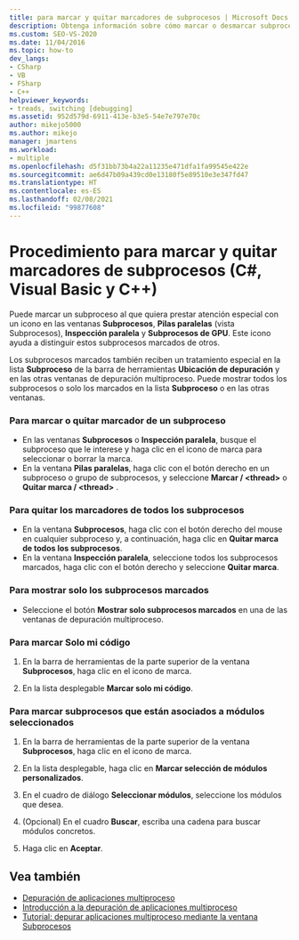 ```yaml
---
title: para marcar y quitar marcadores de subprocesos | Microsoft Docs
description: Obtenga información sobre cómo marcar o desmarcar subprocesos en Visual Studio. Marque o desmarque un subproceso, varios o todos. Marque solo su código o el que esté asociado a un módulo.
ms.custom: SEO-VS-2020
ms.date: 11/04/2016
ms.topic: how-to
dev_langs:
- CSharp
- VB
- FSharp
- C++
helpviewer_keywords:
- treads, switching [debugging]
ms.assetid: 952d579d-6911-413e-b3e5-54e7e797e70c
author: mikejo5000
ms.author: mikejo
manager: jmartens
ms.workload:
- multiple
ms.openlocfilehash: d5f31bb73b4a22a11235e471dfa1fa99545e422e
ms.sourcegitcommit: ae6d47b09a439cd0e13180f5e89510e3e347fd47
ms.translationtype: HT
ms.contentlocale: es-ES
ms.lasthandoff: 02/08/2021
ms.locfileid: "99877608"
---
```

# <a name="how-to-flag-and-unflag-threads-c-visual-basic-c"></a>Procedimiento para marcar y quitar marcadores de subprocesos (C#, Visual Basic y C++)

Puede marcar un subproceso al que quiera prestar atención especial con un icono en las ventanas **Subprocesos**, **Pilas paralelas** (vista Subprocesos), **Inspección paralela** y **Subprocesos de GPU**. Este icono ayuda a distinguir estos subprocesos marcados de otros.

Los subprocesos marcados también reciben un tratamiento especial en la lista **Subproceso** de la barra de herramientas **Ubicación de depuración** y en las otras ventanas de depuración multiproceso. Puede mostrar todos los subprocesos o solo los marcados en la lista **Subproceso** o en las otras ventanas.

### <a name="to-flag-or-unflag-a-thread"></a>Para marcar o quitar marcador de un subproceso

- En las ventanas **Subprocesos** o **Inspección paralela**, busque el subproceso que le interese y haga clic en el icono de marca para seleccionar o borrar la marca.
- En la ventana **Pilas paralelas**, haga clic con el botón derecho en un subproceso o grupo de subprocesos, y seleccione **Marcar / \<thread>** o **Quitar marca / \<thread>** .

### <a name="to-unflag-all-threads"></a>Para quitar los marcadores de todos los subprocesos

- En la ventana **Subprocesos**, haga clic con el botón derecho del mouse en cualquier subproceso y, a continuación, haga clic en **Quitar marca de todos los subprocesos**.
- En la ventana **Inspección paralela**, seleccione todos los subprocesos marcados, haga clic con el botón derecho y seleccione **Quitar marca**.

### <a name="to-display-only-flagged-threads"></a>Para mostrar solo los subprocesos marcados

- Seleccione el botón **Mostrar solo subprocesos marcados** en una de las ventanas de depuración multiproceso.

### <a name="to-flag-just-my-code"></a>Para marcar Solo mi código

1. En la barra de herramientas de la parte superior de la ventana **Subprocesos**, haga clic en el icono de marca.

2. En la lista desplegable **Marcar solo mi código**.

### <a name="to-flag-threads-that-are-associated-with-selected-modules"></a>Para marcar subprocesos que están asociados a módulos seleccionados

1. En la barra de herramientas de la parte superior de la ventana **Subprocesos**, haga clic en el icono de marca.

2. En la lista desplegable, haga clic en **Marcar selección de módulos personalizados**.

3. En el cuadro de diálogo **Seleccionar módulos**, seleccione los módulos que desea.

4. (Opcional) En el cuadro **Buscar**, escriba una cadena para buscar módulos concretos.

5. Haga clic en **Aceptar**.

## <a name="see-also"></a>Vea también
- [Depuración de aplicaciones multiproceso](../debugger/debug-multithreaded-applications-in-visual-studio.md)
- [Introducción a la depuración de aplicaciones multiproceso](../debugger/get-started-debugging-multithreaded-apps.md)
- [Tutorial: depurar aplicaciones multiproceso mediante la ventana Subprocesos](../debugger/how-to-use-the-threads-window.md)